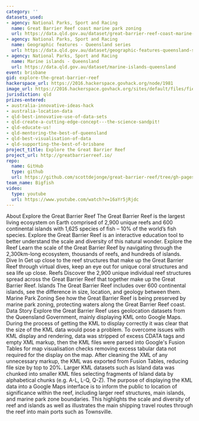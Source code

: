 ```yaml
---
category: ''
datasets_used:
- agency: National Parks, Sport and Racing
  name: Great Barrier Reef coast marine park zoning
  url: https://data.qld.gov.au/dataset/great-barrier-reef-coast-marine-park-zoning
- agency: National Parks, Sport and Racing
  name: Geographic features - Queensland series
  url: https://data.qld.gov.au/dataset/geographic-features-queensland-series
- agency: National Parks, Sport and Racing
  name: Marine islands - Queensland
  url: https://data.qld.gov.au/dataset/marine-islands-queensland
event: brisbane
gid: explore-the-great-barrier-reef
hackerspace_url: https://2016.hackerspace.govhack.org/node/1981
image_url: https://2016.hackerspace.govhack.org/sites/default/files/field/image/logo_5.png
jurisdiction: qld
prizes-entered:
- australia-innovative-ideas-hack
- australia-location-data
- qld-best-innovative-use-of-data-sets
- qld-create-a-cutting-edge-concept---the-science-sandpit!
- qld-educate-us!
- qld-mentoring-the-best-of-queensland
- qld-best-visualisation-of-data
- qld-supporting-the-best-of-brisbane
project_title: Explore the Great Barrier Reef
project_url: http://greatbarrierreef.io/
repo:
  name: GitHub
  type: github
  url: https://github.com/scottdejonge/great-barrier-reef/tree/gh-pages
team_name: Bigfish
video:
  type: youtube
  url: https://www.youtube.com/watch?v=16aYr5jRjdc
---
```


About Explore the Great Barrier Reef
The Great Barrier Reef is the largest living ecosystem on Earth comprised of 2,900 unique reefs and 600 continental islands with 1,625 species of fish – 10% of the world’s fish species. Explore the Great Barrier Reef is an interactive education tool to better understand the scale and diversity of this natural wonder.
Explore the Reef
Learn the scale of the Great Barrier Reef by navigating through the 2,300km-long ecosystem, thousands of reefs, and hundreds of islands.
Dive In
Get up close to the reef structures that make up the Great Barrier Reef through virtual dives, keep an eye out for unique coral structures and sea life up close.
Reefs
Discover the 2,900 unique individual reef structures spread across the Great Barrier Reef that together make up the Great Barrier Reef.
Islands
The Great Barrier Reef includes over 600 continental islands, see the difference in size, location, and geology between them.
Marine Park Zoning
See how the Great Barrier Reef is being preserved by marine park zoning, protecting waters along the Great Barrier Reef coast.
Data Story
Explore the Great Barrier Reef uses geolocation datasets from the Queensland Government, mainly displaying KML onto Google Maps. During the process of getting the KML to display correctly it was clear that the size of the KML data would pose a problem.
To overcome issues with KML display and rendering, data was stripped of excess CDATA tags and empty XML markup, then the KML files were parsed into Google's Fusion Tables for map visualisation checks removing excess tabular data not required for the display on the map.
After cleaning the XML of any unnecessary markup, the KML was exported from Fusion Tables, reducing file size by top to 20%.
Larger KML datasets such as Island data was chunked into smaller KML files selecting fragments of Island data by alphabetical chunks (e.g. A-L, L-Q, Q-Z).
The purpose of displaying the KML data into a Google Maps interface is to inform the public to location of significance within the reef, including larger reef structures, main islands, and marine park zone boundaries. This highlights the scale and diversity of reef and islands as well as illustrates the main shipping travel routes through the reef into main ports such as Townsville.